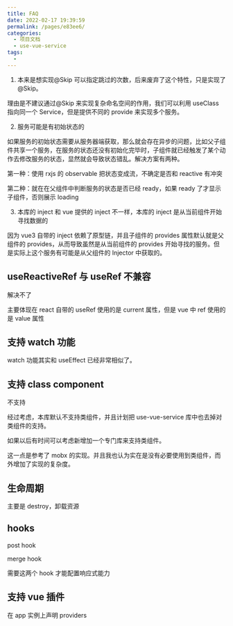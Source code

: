 ```yaml
---
title: FAQ
date: 2022-02-17 19:39:59
permalink: /pages/e83ee6/
categories:
  - 项目文档
  - use-vue-service
tags:
  -
---
```


1. 本来是想实现@Skip 可以指定跳过的次数，后来废弃了这个特性，只是实现了@Skip。

理由是不建议通过@Skip 来实现复杂命名空间的作用，我们可以利用 useClass 指向同一个 Service，但是提供不同的 provide 来实现多个服务。

2. 服务可能是有初始状态的

如果服务的初始状态需要从服务器端获取，那么就会存在异步的问题，比如父子组件共享一个服务，在服务的状态还没有初始化完毕时，子组件就已经触发了某个动作去修改服务的状态，显然就会导致状态错乱。解决方案有两种。

第一种：使用 rxjs 的 observable 把状态变成流，不确定是否和 reactive 有冲突

第二种：就在在父组件中判断服务的状态是否已经 ready，如果 ready 了才显示子组件，否则展示 loading

3. 本库的 inject 和 vue 提供的 inject 不一样，本库的 inject 是从当前组件开始寻找数据的

因为 vue3 自带的 inject 依赖了原型链，并且子组件的 provides 属性默认就是父组件的 provides，从而导致虽然是从当前组件的 provides 开始寻找的服务。但是实际上这个服务有可能是从父组件的 Injector 中获取的。


## useReactiveRef 与 useRef 不兼容

解决不了

主要体现在 react 自带的 useRef 使用的是 current 属性，但是 vue 中 ref 使用的是 value 属性

## 支持 watch 功能

watch 功能其实和 useEffect 已经非常相似了。

## 支持 class component

不支持

经过考虑，本库默认不支持类组件，并且计划把 use-vue-service 库中也去掉对类组件的支持。

如果以后有时间可以考虑新增加一个专门库来支持类组件。

这一点是参考了 mobx 的实现。并且我也认为实在是没有必要使用到类组件，而外增加了实现的复杂度。

## 生命周期

主要是 destroy，卸载资源

## hooks

post hook

merge hook

需要这两个 hook 才能配置响应式能力

## 支持 vue 插件

在 app 实例上声明 providers
